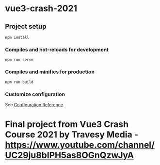 # vue3-crash-2021

## Project setup
```
npm install
```

### Compiles and hot-reloads for development
```
npm run serve
```

### Compiles and minifies for production
```
npm run build
```

### Customize configuration
See [Configuration Reference](https://cli.vuejs.org/config/).
# Final project from Vue3 Crash Course 2021 by Travesy Media - https://www.youtube.com/channel/UC29ju8bIPH5as8OGnQzwJyA
